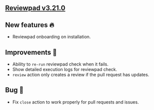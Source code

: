 ## [Reviewpad v3.21.0](/changelog/reviewpad-v3210)

## New features :fire:

- Reviewpad onboarding on installation.

## Improvements :rocket:

- Ability to `re-run` reviewpad check when it fails.
- Show detailed execution logs for reviewpad check.
- `review` action only creates a review if the pull request has updates.

## Bug :bug:

- Fix `close` action to work properly for pull requests and issues.

